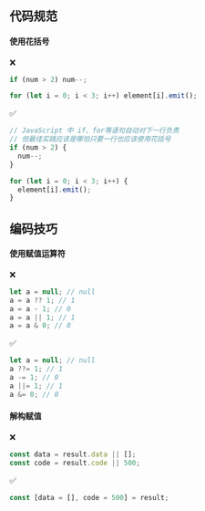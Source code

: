 ## 代码规范

#### 使用花括号

❌

```JavaScript
if (num > 2) num--;

for (let i = 0; i < 3; i++) element[i].emit();
```

✅

```JavaScript
// JavaScript 中 if、for等语句自动对下一行负责
// 但最佳实践应该是哪怕只要一行也应该使用花括号
if (num > 2) {
  num--;
}

for (let i = 0; i < 3; i++) {
  element[i].emit();
}
```

## 编码技巧

#### 使用赋值运算符

❌

```JavaScript
let a = null; // null
a = a ?? 1; // 1
a = a - 1; // 0
a = a || 1; // 1
a = a & 0; // 0
```

✅

```JavaScript
let a = null; // null
a ??= 1; // 1
a -= 1; // 0
a ||= 1; // 1
a &= 0; // 0
```

#### 解构赋值

❌

```JavaScript
const data = result.data || [];
const code = result.code || 500;
```

✅

```JavaScript
const [data = [], code = 500] = result;
```
